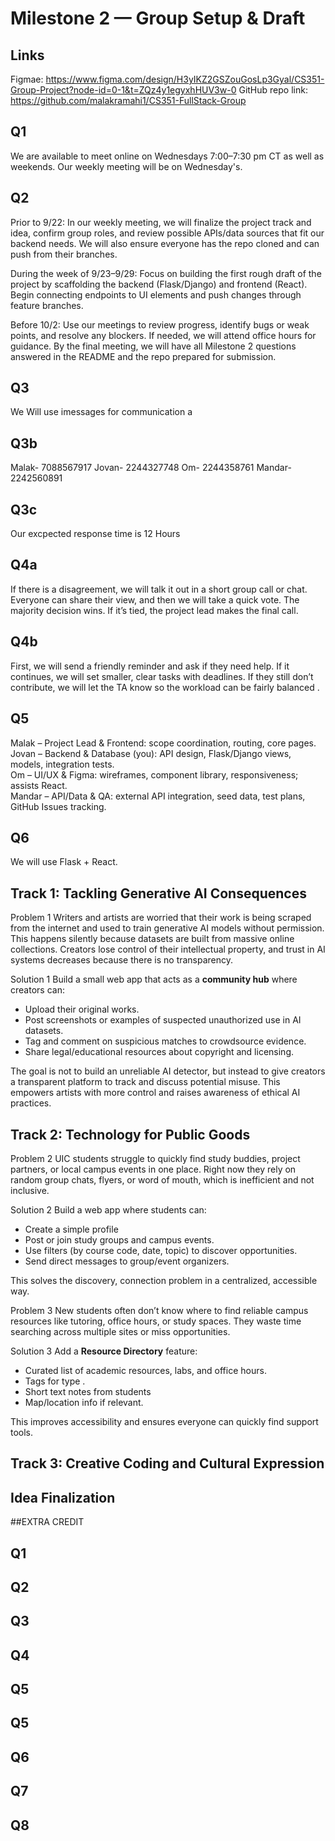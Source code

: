 # Milestone 2 — Group Setup & Draft

## Links

Figmae: https://www.figma.com/design/H3yIKZ2GSZouGosLp3Gyal/CS351-Group-Project?node-id=0-1&t=ZQz4y1egyxhHUV3w-0
GitHub repo link: https://github.com/malakramahi1/CS351-FullStack-Group

## Q1
We are available to meet online on Wednesdays 7:00–7:30 pm CT as well as weekends. 
Our weekly meeting will be on Wednesday's.
## Q2
Prior to 9/22: In our weekly meeting, we will finalize the project track and idea, confirm group roles, and review possible APIs/data sources that fit our backend needs. We will also ensure everyone has the repo cloned and can push from their branches.

During the week of 9/23–9/29: Focus on building the first rough draft of the project by scaffolding the backend (Flask/Django) and frontend (React). Begin connecting endpoints to UI elements and push changes through feature branches.

Before 10/2: Use our meetings to review progress, identify bugs or weak points, and resolve any blockers. If needed, we will attend office hours for guidance. By the final meeting, we will have all Milestone 2 questions answered in the README and the repo prepared for submission.
## Q3
We Will use imessages for communication 
a                                           
## Q3b
Malak- 7088567917 
Jovan- 2244327748
Om- 2244358761
Mandar- 2242560891

## Q3c           
Our excpected response time is 12 Hours 
                                
## Q4a
If there is a disagreement, we will talk it out in a short group call or chat.
Everyone can share their view, and then we will take a quick vote.
The majority decision wins. If it’s tied, the project lead makes the final
call.

## Q4b
First, we will send a friendly reminder and ask if they need help. If it 
continues, we will set smaller, clear tasks with deadlines. If they still 
don’t contribute, we will let the TA know so the workload can be fairly balanced
.                                           
## Q5
Malak – Project Lead & Frontend: scope coordination, routing, core pages.  
Jovan – Backend & Database (you): API design, Flask/Django views, models, integration tests.  
Om – UI/UX & Figma: wireframes, component library, responsiveness; assists React.  
Mandar – API/Data & QA: external API integration, seed data, test plans, GitHub Issues tracking.  
## Q6
We will use Flask + React.
                                       
## Track 1: Tackling Generative AI Consequences

  Problem 1
Writers and artists are worried that their work is being scraped from the internet and used to train generative AI models without permission. This happens silently because datasets are built from massive online collections. Creators lose control of their intellectual property, and trust in AI systems decreases because there is no transparency.
 
Solution 1
Build a small web app that acts as a **community hub** where creators can:
- Upload their original works.  
- Post screenshots or examples of suspected unauthorized use in AI datasets.  
- Tag and comment on suspicious matches to crowdsource evidence.  
- Share legal/educational resources about copyright and licensing.  

The goal is not to build an unreliable AI detector, but instead to give creators a transparent platform to track and discuss potential misuse. This empowers artists with more control and raises awareness of ethical AI practices.


## Track 2: Technology for Public Goods

  Problem 2
UIC students struggle to quickly find study buddies, project partners, or local campus events in one place. Right now they rely on random group chats, flyers, or word of mouth, which is inefficient and not inclusive.

  Solution 2
Build a web app where students can:
- Create a simple profile  
- Post or join study groups and campus events.  
- Use filters (by course code, date, topic) to discover opportunities.  
- Send direct messages to group/event organizers.  

This solves the discovery, connection problem in a centralized, accessible way.


  Problem 3
New students often don’t know where to find reliable campus resources like tutoring, office hours, or study spaces. They waste time searching across multiple sites or miss opportunities.

  Solution 3
Add a **Resource Directory** feature:
- Curated list of academic resources, labs, and office hours.  
- Tags for type .  
- Short text notes from students  
- Map/location info if relevant.  

This improves accessibility and ensures everyone can quickly find support tools.


## Track 3: Creative Coding and Cultural Expression

## Idea Finalization

##EXTRA CREDIT 
## Q1
## Q2
## Q3
## Q4
## Q5
## Q5
## Q6
## Q7
## Q8
